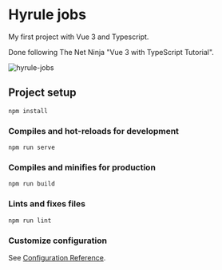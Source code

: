 # Hyrule jobs

My first project with Vue 3 and Typescript.

Done following The Net Ninja "Vue 3 with TypeScript Tutorial".

![hyrule-jobs](https://user-images.githubusercontent.com/75569696/123274304-b0a2a780-d503-11eb-9b01-2afe85070dc6.gif)

## Project setup
```
npm install
```

### Compiles and hot-reloads for development
```
npm run serve
```

### Compiles and minifies for production
```
npm run build
```

### Lints and fixes files
```
npm run lint
```

### Customize configuration
See [Configuration Reference](https://cli.vuejs.org/config/).
